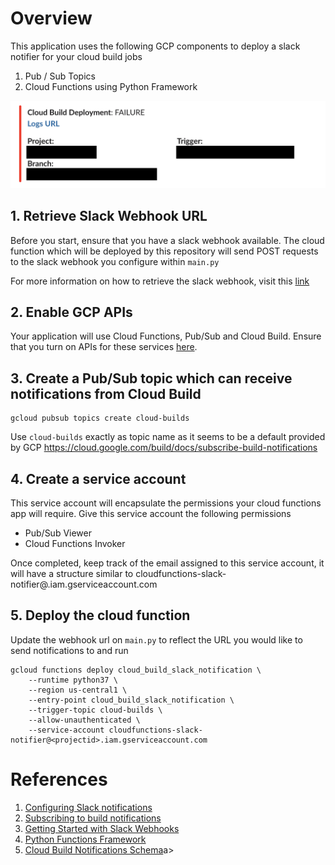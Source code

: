 # Overview

This application uses the following GCP components to deploy a slack notifier for your cloud build jobs
1. Pub / Sub Topics
2. Cloud Functions using Python Framework

![alt text](assets/image.png?raw=true)

## 1. Retrieve Slack Webhook URL
Before you start, ensure that you have a slack webhook available. The cloud function which will be deployed by this repository will send POST requests to the slack webhook you configure within `main.py`

For more information on how to retrieve the slack webhook, visit this <a href="https://api.slack.com/messaging/webhooks">link</a>

## 2. Enable GCP APIs 
Your application will use Cloud Functions, Pub/Sub and Cloud Build.
Ensure that you turn on APIs for these services <a href="https://console.cloud.google.com/flows/enableapi?apiid=pubsub.googleapis.com,cloudfunctions,cloudbuild.googleapis.com&redirect=https://cloud.google.com/functions/quickstart">here</a>.


## 3. Create a Pub/Sub topic which can receive notifications from Cloud Build
```
gcloud pubsub topics create cloud-builds
```
Use `cloud-builds` exactly as topic name as it seems to be a default provided by GCP
https://cloud.google.com/build/docs/subscribe-build-notifications

## 4. Create a service account
This service account will encapsulate the permissions your cloud functions app will require.
Give this service account the following permissions
- Pub/Sub Viewer 
- Cloud Functions Invoker

Once completed, keep track of the email assigned to this service account, it will have a structure similar to 
cloudfunctions-slack-notifier@<projectid>.iam.gserviceaccount.com

## 5. Deploy the cloud function
Update the webhook url on `main.py` to reflect the URL you would like to send notifications to and run
```
gcloud functions deploy cloud_build_slack_notification \
    --runtime python37 \
    --region us-central1 \
    --entry-point cloud_build_slack_notification \
    --trigger-topic cloud-builds \
    --allow-unauthenticated \
    --service-account cloudfunctions-slack-notifier@<projectid>.iam.gserviceaccount.com
```

# References
1. <a href="https://cloud.google.com/build/docs/configuring-notifications/configure-slack">Configuring Slack notifications</a> 
2. <a href="https://cloud.google.com/build/docs/subscribe-build-notifications">Subscribing to build notifications</a>
3. <a href="https://api.slack.com/messaging/webhooks">Getting Started with Slack Webhooks</a>
4. <a href="https://github.com/GoogleCloudPlatform/functions-framework-python">Python Functions Framework</a>
5. <a href="https://cloud.google.com/build/docs/api/reference/rest/v1/projects.builds">Cloud Build Notifications Schema</a>a>